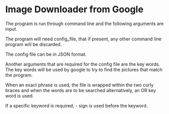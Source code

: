 # Image Downloader from Google

The program is run through command line and the following arguments are input. 

The program will need config_file, that if present, any other command line program will be discarded. 

The config file can be in JSON format. 

Another arguments that are required for the config file are the key words. 
The key words will be used by google to try to find the pictures that match the program. 

When an exact phrase is used, the file is wrapped within the two curly braces and when the words are to be searched alternatively, an OR key word is used. 

If a specific keyword is required, - sign is used before the keyword. 
